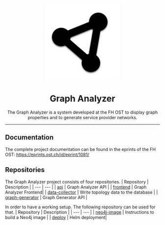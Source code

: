 <p align="center">
	<img src="https://raw.githubusercontent.com/Graph-Analyzer/.github/main/profile/logo.png" height="250">
</p>
<h1 align="center">Graph Analyzer</h1>

<p align="center">
The Graph Analyzer is a system developed at the FH OST to display graph properties and to generate service provider networks.
</p>

---

## Documentation
The complete project documentation can be found in the eprints of the FH OST:
https://eprints.ost.ch/id/eprint/1081/

## Repositories
The Graph Analyzer project consists of four repositories.
| Repository | Description |
| --- | --- |
| [api](https://github.com/Graph-Analyzer/api) | Graph Analyzer API |
| [frontend](https://github.com/Graph-Analyzer/frontend) | Graph Analyzer Frontend|
| [data-collector](https://github.com/Graph-Analyzer/data-collector) | Write topology data to the database |
| [graph-generator](https://github.com/Graph-Analyzer/graph-generator) | Graph Generator API |

In order to have a working setup. The following repository can be used for that.
| Repository | Description |
| --- | --- |
| [neo4j-image](https://github.com/Graph-Analyzer/neo4j-image) | Instructions to build a Neo4j image |
| [deploy](https://github.com/Graph-Analyzer/deploy) | Helm deployment|